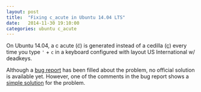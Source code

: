 ```yaml
---
layout: post
title:  "Fixing c_acute in Ubuntu 14.04 LTS"
date:   2014-11-30 19:10:00
categories: ubuntu c_acute
---
```


On Ubuntu 14.04, a c acute (ć) is generated instead of a cedilla (ç)
every time you type `'` + `c` in a keyboard configured with layout
US International w/ deadkeys.

Although a [bug report][bug-report] has been filled about the problem, no
official solution is available yet. However, one of the comments in the bug
report shows a [simple solution][solution] for the problem.


[solution]: https://bugs.launchpad.net/ubuntu/+bug/518056/comments/39
[bug-report]: https://bugs.launchpad.net/ubuntu/+bug/518056/
